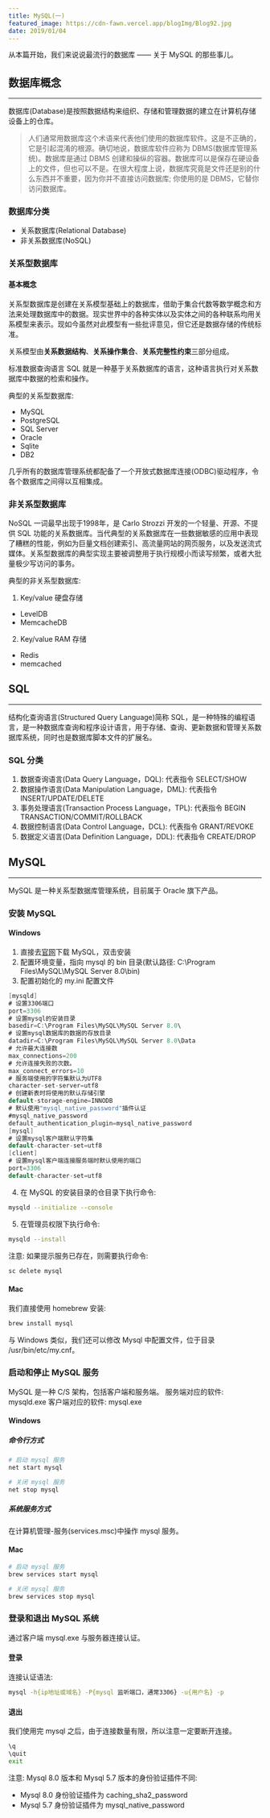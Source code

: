```yaml
---
title: MySQL(一)
featured_image: https://cdn-fawn.vercel.app/blogImg/Blog92.jpg
date: 2019/01/04
---
```


从本篇开始，我们来说说最流行的数据库 —— 关于 MySQL 的那些事儿。

## 数据库概念
***  
数据库(Database)是按照数据结构来组织、存储和管理数据的建立在计算机存储设备上的仓库。

>人们通常用数据库这个术语来代表他们使用的数据库软件。这是不正确的，它是引起混淆的根源。确切地说，数据库软件应称为 DBMS(数据库管理系统)。数据库是通过 DBMS 创建和操纵的容器。数据库可以是保存在硬设备上的文件，但也可以不是。在很大程度上说，数据库究竟是文件还是别的什么东西并不重要，因为你并不直接访问数据库; 你使用的是 DBMS，它替你访问数据库。

### 数据库分类
- 关系数据库(Relational Database)
- 非关系数据库(NoSQL)

### 关系型数据库
#### 基本概念
关系型数据库是创建在关系模型基础上的数据库，借助于集合代数等数学概念和方法来处理数据库中的数据。现实世界中的各种实体以及实体之间的各种联系均用关系模型来表示。现如今虽然对此模型有一些批评意见，但它还是数据存储的传统标准。

关系模型由**关系数据结构**、**关系操作集合**、**关系完整性约束**三部分组成。

标准数据查询语言 SQL 就是一种基于关系数据库的语言，这种语言执行对关系数据库中数据的检索和操作。

典型的关系型数据库: 
- MySQL
- PostgreSQL
- SQL Server
- Oracle
- Sqlite
- DB2

几乎所有的数据库管理系统都配备了一个开放式数据库连接(ODBC)驱动程序，令各个数据库之间得以互相集成。

### 非关系型数据库
NoSQL 一词最早出现于1998年，是 Carlo Strozzi 开发的一个轻量、开源、不提供 SQL 功能的关系数据库。当代典型的关系数据库在一些数据敏感的应用中表现了糟糕的性能，例如为巨量文档创建索引、高流量网站的网页服务，以及发送流式媒体。关系型数据库的典型实现主要被调整用于执行规模小而读写频繁，或者大批量极少写访问的事务。

典型的非关系型数据库: 
1. Key/value 硬盘存储
 - LevelDB
 - MemcacheDB

2. Key/value RAM 存储
 - Redis
 - memcached

## SQL
***  
结构化查询语言(Structured Query Language)简称 SQL，是一种特殊的编程语言，是一种数据库查询和程序设计语言，用于存储、查询、更新数据和管理关系数据库系统，同时也是数据库脚本文件的扩展名。

### SQL 分类
1. 数据查询语言(Data Query Language，DQL): 代表指令 SELECT/SHOW
2. 数据操作语言(Data Manipulation Language，DML): 代表指令 INSERT/UPDATE/DELETE
3. 事务处理语言(Transaction Process Language，TPL): 代表指令 BEGIN TRANSACTION/COMMIT/ROLLBACK
4. 数据控制语言(Data Control Language，DCL): 代表指令 GRANT/REVOKE
5. 数据定义语言(Data Definition Language，DDL): 代表指令 CREATE/DROP

## MySQL
***  
MySQL 是一种关系型数据库管理系统，目前属于 Oracle 旗下产品。

### 安装 MySQL
#### Windows
1. 直接去[官网](https://dev.mysql.com/downloads/installer/)下载 MySQL，双击安装
2. 配置环境变量，指向 mysql 的 bin 目录(默认路径: C:\Program Files\MySQL\MySQL Server 8.0\bin)
3. 配置初始化的 my.ini 配置文件

``` csharp
[mysqld]
# 设置3306端口
port=3306
# 设置mysql的安装目录
basedir=C:\Program Files\MySQL\MySQL Server 8.0\
# 设置mysql数据库的数据的存放目录
datadir=C:\Program Files\MySQL\MySQL Server 8.0\Data
# 允许最大连接数
max_connections=200
# 允许连接失败的次数。
max_connect_errors=10
# 服务端使用的字符集默认为UTF8
character-set-server=utf8
# 创建新表时将使用的默认存储引擎
default-storage-engine=INNODB
# 默认使用"mysql_native_password"插件认证
#mysql_native_password
default_authentication_plugin=mysql_native_password
[mysql]
# 设置mysql客户端默认字符集
default-character-set=utf8
[client]
# 设置mysql客户端连接服务端时默认使用的端口
port=3306
default-character-set=utf8
```
4. 在 MySQL 的安装目录的仓目录下执行命令: 

``` sh
mysqld --initialize --console
```
5. 在管理员权限下执行命令: 

``` sh
mysqld --install
```

注意: 如果提示服务已存在，则需要执行命令: 
``` sh
sc delete mysql
```

#### Mac
我们直接使用 homebrew 安装: 
``` sh
brew install mysql
```

与 Windows 类似，我们还可以修改 Mysql 中配置文件，位于目录 /usr/bin/etc/my.cnf。

### 启动和停止 MySQL 服务
MySQL 是一种 C/S 架构，包括客户端和服务端。
服务端对应的软件: mysqld.exe
客户端对应的软件: mysql.exe

#### Windows
##### 命令行方式
``` sh
# 启动 mysql 服务
net start mysql

# 关闭 mysql 服务
net stop mysql
```

##### 系统服务方式
在计算机管理-服务(services.msc)中操作 mysql 服务。

#### Mac
``` sh
# 启动 mysql 服务
brew services start mysql

# 关闭 mysql 服务
brew services stop mysql
```

### 登录和退出 MySQL 系统
通过客户端 mysql.exe 与服务器连接认证。
#### 登录
连接认证语法: 
``` sh
mysql -h{ip地址或域名} -P{mysql 监听端口，通常3306} -u{用户名} -p
```

#### 退出
我们使用完 mysql 之后，由于连接数量有限，所以注意一定要断开连接。
``` sh
\q
\quit
exit
```

注意: Mysql 8.0 版本和 Mysql 5.7 版本的身份验证插件不同: 
- Mysql 8.0 身份验证插件为 caching_sha2_password
- Mysql 5.7 身份验证插件为 mysql_native_password